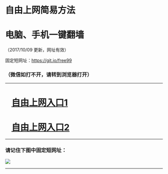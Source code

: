 ﻿# 自由上网简易方法

# 电脑、手机一键翻墙

（2017/10/09 更新，网址有效）

固定短网址：https://git.io/free99

### （微信如打不开，请转到浏览器打开）


***





# &nbsp;&nbsp; <a href="http://ft204753489.fwq-tz-1001.info/fwqtz01.html?t=100900131233 " target="_blank">自由上网入口1</a>
# &nbsp;&nbsp; <a href="http://ft2858031500.fwq-tz-1002.info/fwqtz02.html?t=100900128447 " target="_blank">自由上网入口2</a>
***

### 请记住下图中固定短网址：

<img src="https://s3-us-west-2.amazonaws.com/fwq-1001/yjfq-20170905okok.png" /> 


***

